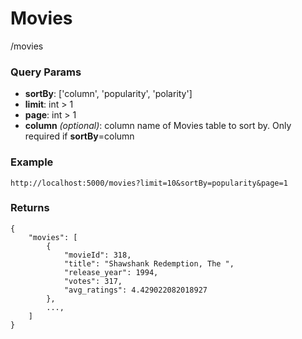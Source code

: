 # Movies

/movies

### Query Params

-   **sortBy**: ['column', 'popularity', 'polarity']
-   **limit**: int > 1
-   **page**: int > 1
-   **column** _(optional)_: column name of Movies table to sort by. Only required if **sortBy**=column

### Example

`http://localhost:5000/movies?limit=10&sortBy=popularity&page=1`

### Returns

```
{
    "movies": [
        {
            "movieId": 318,
            "title": "Shawshank Redemption, The ",
            "release_year": 1994,
            "votes": 317,
            "avg_ratings": 4.429022082018927
        },
        ...,
    ]
}
```
